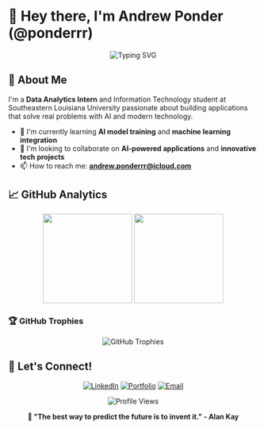 # 👋 Hey there, I'm Andrew Ponder (@ponderrr)

<div align="center">
  <img src="https://readme-typing-svg.herokuapp.com?font=Fira+Code&pause=1000&color=36BCF7&center=true&vCenter=true&width=435&lines=IT+Student;AI+Enthusiast;Full+Stack+Developer;Building+Smart+Applications;Always+Learning+Something+New" alt="Typing SVG" />
</div>

## 🚀 About Me

I'm a **Data Analytics Intern** and Information Technology student at Southeastern Louisiana University passionate about building applications that solve real problems with AI and modern technology.

- 🌱 I'm currently learning **AI model training** and **machine learning integration**
- 👯 I'm looking to collaborate on **AI-powered applications** and **innovative tech projects**
- 📫 How to reach me: **andrew.ponderrr@icloud.com**

## 📈 GitHub Analytics

<div align="center">
  <img height="180em" src="https://github-readme-stats.vercel.app/api?username=ponderrr&show_icons=true&theme=tokyonight&include_all_commits=true&count_private=true"/>
  <img height="180em" src="https://github-readme-stats.vercel.app/api/top-langs/?username=ponderrr&layout=compact&langs_count=8&theme=tokyonight"/>
</div>

### 🏆 GitHub Trophies
<div align="center">
  <img src="https://github-profile-trophy.vercel.app/?username=ponderrr&theme=tokyonight&no-frame=false&no-bg=false&margin-w=4" alt="GitHub Trophies"/>
</div>

## 🤝 Let's Connect!

<div align="center">

[![LinkedIn](https://img.shields.io/badge/LinkedIn-0077B5?style=for-the-badge&logo=linkedin&logoColor=white)](https://linkedin.com/in/your-profile)
[![Portfolio](https://img.shields.io/badge/Portfolio-FF5722?style=for-the-badge&logo=todoist&logoColor=white)](https://andrewponder.com)
[![Email](https://img.shields.io/badge/Email-D14836?style=for-the-badge&logo=gmail&logoColor=white)](mailto:andrew.ponderrr@icloud.com)

</div>

<div align="center">
  <img src="https://komarev.com/ghpvc/?username=ponderrr&label=Profile%20Views&color=0e75b6&style=flat" alt="Profile Views" />
  
  **💬 "The best way to predict the future is to invent it." - Alan Kay**
</div>
